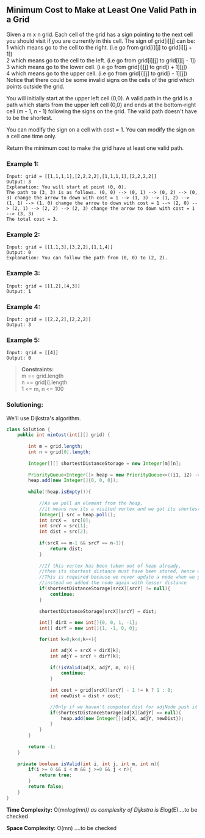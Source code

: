 ## Minimum Cost to Make at Least One Valid Path in a Grid

Given a m x n grid. Each cell of the grid has a sign pointing to the next cell you should visit if you are currently in this cell. The sign of grid[i][j] can be:  
1 which means go to the cell to the right. (i.e go from grid[i][j] to grid[i][j + 1])  
2 which means go to the cell to the left. (i.e go from grid[i][j] to grid[i][j - 1])  
3 which means go to the lower cell. (i.e go from grid[i][j] to grid[i + 1][j])  
4 which means go to the upper cell. (i.e go from grid[i][j] to grid[i - 1][j])  
Notice that there could be some invalid signs on the cells of the grid which points outside the grid.  

You will initially start at the upper left cell (0,0). A valid path in the grid is a path which starts from the upper left cell (0,0) and ends at the bottom-right cell (m - 1, n - 1) following the signs on the grid. The valid path doesn't have to be the shortest.  

You can modify the sign on a cell with cost = 1. You can modify the sign on a cell one time only.

Return the minimum cost to make the grid have at least one valid path.  


### Example 1:
```
Input: grid = [[1,1,1,1],[2,2,2,2],[1,1,1,1],[2,2,2,2]]
Output: 3
Explanation: You will start at point (0, 0).
The path to (3, 3) is as follows. (0, 0) --> (0, 1) --> (0, 2) --> (0, 3) change the arrow to down with cost = 1 --> (1, 3) --> (1, 2) --> (1, 1) --> (1, 0) change the arrow to down with cost = 1 --> (2, 0) --> (2, 1) --> (2, 2) --> (2, 3) change the arrow to down with cost = 1 --> (3, 3)
The total cost = 3.
```

### Example 2:
```
Input: grid = [[1,1,3],[3,2,2],[1,1,4]]
Output: 0
Explanation: You can follow the path from (0, 0) to (2, 2).
```

### Example 3:
```
Input: grid = [[1,2],[4,3]]
Output: 1
```

### Example 4:
```
Input: grid = [[2,2,2],[2,2,2]]
Output: 3
```

### Example 5:
```
Input: grid = [[4]]
Output: 0
```

> **Constraints:**    
> m == grid.length  
> n == grid[i].length  
> 1 <= m, n <= 100    


 ### Solutioning:
We'll use Dijkstra's algorithm. 

```java
class Solution {
    public int minCost(int[][] grid) {
        
        int m = grid.length;
        int n = grid[0].length;
        
        Integer[][] shortestDistanceStorage = new Integer[m][n];
        
        PriorityQueue<Integer[]> heap = new PriorityQueue<>((i1, i2) -> i1[2] - i2[2]);
        heap.add(new Integer[]{0, 0, 0});
        
        while(!heap.isEmpty()){
            
            //As we poll an element from the heap, 
            //it means now its a visited vertex and we got its shortest distance
            Integer[] src = heap.poll();
            int srcX =  src[0];
            int srcY = src[1];
            int dist = src[2];
            
            if(srcX == m-1 && srcY == n-1){
                return dist;
            }
            
            //If this vertex has been taken out of heap already, 
            //then its shortest distance must have been stored, hence we skip this 
            //This is required because we never update a node when we get less distance, 
            //instead we added the node again with lesser distance
            if(shortestDistanceStorage[srcX][srcY] != null){
                continue;
            }
            
            shortestDistanceStorage[srcX][srcY] = dist;
            
            int[] dirX = new int[]{0, 0, 1, -1};
            int[] dirY = new int[]{1, -1, 0, 0};

            for(int k=0;k<4;k++){

                int adjX = srcX + dirX[k];
                int adjY = srcY + dirY[k];
                
                if(!isValid(adjX, adjY, m, n)){
                    continue;
                }
                
                int cost = grid[srcX][srcY] - 1 != k ? 1 : 0;
                int newDist = dist + cost;

                //Only if we haven't computed dist for adjNode push it in heap
                if(shortestDistanceStorage[adjX][adjY] == null){
                    heap.add(new Integer[]{adjX, adjY, newDist});
                }
            }   
        }
        
        return -1;        
    }
    
    private boolean isValid(int i, int j, int m, int n){
        if(i >= 0 && i < m && j >=0 && j < n){
            return true;
        }
        return false;
    }
}
```  
**Time Complexity:** O(mn*log(mn)) as complexity of Dijkstra is E*log(E)....to be checked      

**Space Complexity:** O(mn) ....to be checked   

